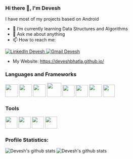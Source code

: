 ### Hi there 👋, I'm Devesh
I have most of my projects based on Android 
- 🌱 I’m currently learning Data Structures and Algorithms
- 💬 Ask me about anything
- 📫 How to reach me: 
<a href="https://www.linkedin.com/in/deveshbhatla/">
   <img src="https://img.shields.io/badge/LinkedIn--_.svg?style=social&logo=linkedin" alt="LinkedIn Devesh">
</a>
<a href="mailto:deveshbhatla952@gmail.com">
   <img src="https://img.shields.io/badge/gmail--_.svg?style=social&logo=gmail" alt="Gmail Devesh">
</a>
    
- My Website: <a href= "https://deveshbhatla.github.io/">https://deveshbhatla.github.io/</a>

### Languages and Frameworks

<p align="left"> 
<img height="40px" width="40px" src="https://img.icons8.com/color/100/000000/c-plus-plus-logo.png"/>
<img height="40px" width="40px"  src="https://img.icons8.com/color/48/4a90e2/c-programming.png"/>
<img height="40px" width="40px"  src="https://img.icons8.com/color/48/000000/c-sharp-logo.png"/>
<img height="45px" width="45px" src="https://img.icons8.com/color/100/000000/java-coffee-cup-logo.png"/>
<img height="38px" width="38px" src="https://img.icons8.com/color/100/000000/html-5.png"/>
<img height="38px" width="38px" src="https://img.icons8.com/color/100/000000/css3.png"/>
<img height="40px" width="40px" src="https://img.icons8.com/color/100/000000/bootstrap.png"/>
<img height="39px" width="37px" src="https://img.icons8.com/color/96/000000/javascript.png"/>
</p>

### Tools
<p>
<img height="38px" width="38px" src="https://img.icons8.com/color/48/000000/visual-studio-code-2019.png"/>
<img height="38px" width="38px" src="https://img.icons8.com/color/48/000000/visual-studio-2019.png"/>
<img height="38px" width="38px" src="https://img.icons8.com/fluency/48/000000/unity.png"/>        
<img height="38px" width="38px" src="https://img.icons8.com/color/48/000000/unreal-engine.png"/>       
</p>
        
### Profile Statistics: <p align="center">   
![Devesh's github stats](https://github-readme-stats.vercel.app/api?username=Deveshbhatla&theme=tokyonight&hide=stars&show_icons=true&count_private=true&include_all_commits=true)
![Devesh's github stats](https://github-readme-stats.vercel.app/api/top-langs/?username=Deveshbhatla&layout=compact&card_width=250&card_height=180&theme=tokyonight)
</p>


<!--
**Deveshbhatla/Deveshbhatla** is a ✨ _special_ ✨ repository because its `README.md` (this file) appears on your GitHub profile.

Here are some ideas to get you started:

- 🔭 I’m currently working on ...
- 🌱 I’m currently learning ...
- 👯 I’m looking to collaborate on ...
- 🤔 I’m looking for help with ...
- 💬 Ask me about ...
- 📫 How to reach me: ...
- 😄 Pronouns: ...
- ⚡ Fun fact: ...
-->
